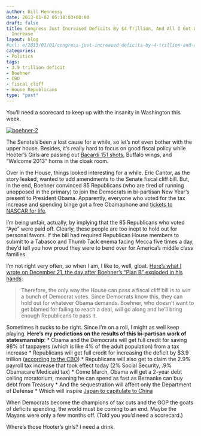 ```yaml
---
author: Bill Hennessy
date: 2013-01-02 05:18:03+00:00
draft: false
title: Congress Just Increased Deficits By $4 Trillion, And All I Got Was 2.9% Tax
  Increase
layout: blog
#url: e/2013/01/01/congress-just-increased-deficits-by-4-trillion-and-all-i-got-was-2-9-tax-increase/
categories:
- Politics
tags:
- 3.9 trillion deficit
- Boehner
- CBO
- fiscal cliff
- House Republicans
type: "post"
---
```


You’ll need a scorecard to keep up with the insanity in Washington this week. 

[![boehner-2](https://ludicrite.files.wordpress.com/2013/01/boehner-2_thumb.png)
](https://ludicrite.files.wordpress.com/2013/01/boehner-2.png)

The Senate’s been a lost cause for a while, so let’s not even bother with the upper house. Besides, it’s really hard to focus on good fiscal policy while Hooter’s Girls are passing out [Bacardi 151 shots](https://abcnews.go.com/blogs/politics/2013/01/fiscal-cliff-deal-also-doles-out-millions-for-hollywood-railroads-rum-producers/), Buffalo wings, and “Welcome 2013” horns in the cloak room. 

Over in the House, things looked interesting for a while. Eric Cantor, as the story leaked, wanted to add amendments to the Senate fiscal cliff bill. But, in the end, Boehner convinced 85 Republicans (who are tired of running unopposed in the primary) to join the Democrats in bi-partisan New Year’s present to President Obama. Apparently, everyone who voted for the tax increase and spending binge got a free Obamaphone and [tickets to NASCAR for life](https://www.breitbart.com/Breitbart-Sports/2013/01/01/What-s-in-It-Fiscal-Cliff-Bill-Includes-NASCAR-Tax-Credit). 

I’m being unfair, actually, by implying that the 85 Republicans who voted “Aye” were paid off. Clearly, these people are too inept to hold out for personal favors. If the bill had required Republican House members to submit to a Tabasco and Thumb Tack enema facing Mecca five times a day, they’d tell you how proud they were to bend over for America’s middle class families. 

I’m not right very often, so when I am, I like to, well, gloat. [Here’s what I wrote on December 21, the day after Boehner’s “Plan B” exploded in his hands](https://hennessysview.com/2012/12/21/heres-what-happens-now-that-boehners-plan-b-went-down-in-flames/):

> Therefore, the only way the House can pass a fiscal cliff bill is to win a bunch of Democrat votes. Since Democrats know this, they can hold out for whatever Obama demands. Boehner, who doesn’t want to get blamed for failing to reach a deal, will go along and he’ll bring enough Republicans to pass it.
> 
> 

Sometimes it sucks to be right. Since I’m on a roll, I might as well keep playing. **Here’s my predictions on the results of this bi-partisan work of statesmanship**:   * Obama and the Democrats will get full credit for saving 98% of taxpayers (which is like 4% of the adult population) from a tax increase   * Republicans will get full credit for increasing the deficit by $3.9 trillion ([according to the CBO](https://thehill.com/blogs/on-the-money/economy/275095-cbo-fiscal-cliff-deal-carries-4-trillion-price-tag))   * Republicans will also get to claim the 2.9% payroll tax increase that took effect today (2% Social Security, .9% Obamacare Medicaid tax)   * Come March, Obama will get a 2-year debt ceiling moratorium, meaning he can spend as fast as Bernanke can buy debt from Treasury   * And the sequestration will affect only the Department of Defense   * Which will inspire [Japan to capitulate to China](https://www.businessinsider.com/chinas-054a-liuzhou-warship-in-south-china-sea-fleet-2012-12)

When Democrats become the champions of tax cuts and the GOP the goats of deficits spending, the world must be coming to an end. Maybe the Mayans were only a few months off. (Told you you’d need a scorecard.)

Where’s those Hooter’s girls? I need a drink. 
